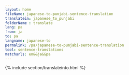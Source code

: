 ```yaml
---
layout: home
fileName: japanese-to-punjabi-sentence-translation
translatein: japanese_to_punjabi
folderName : translate
lang: pa
from: ja
to: pa
langname: japanese-to
permalink: /pa/japanese-to-punjabi-sentence-translation
tool: sentence-translations
matchurls: en&&ja&&pa
---
```

{% include section/translateinto.html %}
